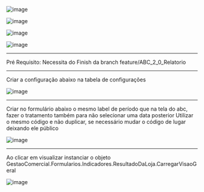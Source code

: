 ![image](https://user-images.githubusercontent.com/80394522/169874103-36b84d01-40a6-45cb-8f83-7e6889e19e7d.png)


![image](https://user-images.githubusercontent.com/80394522/169874258-60505df8-d7ff-4215-bed7-4dd563ea6868.png)


![image](https://user-images.githubusercontent.com/80394522/169874352-e65b0abc-2fd4-4fdb-bfb3-88cc754f9290.png)


![image](https://user-images.githubusercontent.com/80394522/169874442-68c0a11b-99ac-40c3-bea0-613ada85b679.png)







------------------------------------------------------------------------------------------------------
Pré Requisito: Necessita do Finish da branch feature/ABC_2_0_Relatorio

------------------------------------------------------------------------------------------------------

Criar a configuração abaixo na tabela de configurações

![image](https://user-images.githubusercontent.com/80394522/169920886-889e6dfa-64cd-4590-8bee-36b73fe3270d.png)

------------------------------------------------------------------------------------------------------

Criar no formulário abaixo o mesmo label de período que na tela do abc, fazer o tratamento também para não selecionar uma data posterior
Utilizar o mesmo código e não duplicar, se necessário mudar o código de lugar deixando ele público

![image](https://user-images.githubusercontent.com/80394522/169921621-b7ae6b6b-8481-4ec4-88d1-d6704c556e2f.png)

------------------------------------------------------------------------------------------------------

Ao clicar em visualizar instanciar o objeto GestaoComercial.Formularios.Indicadores.ResultadoDaLoja.CarregarVisaoGeral 

![image](https://user-images.githubusercontent.com/80394522/169874541-7b3ee2ba-4ccf-4a83-b854-88cac08f6387.png)


